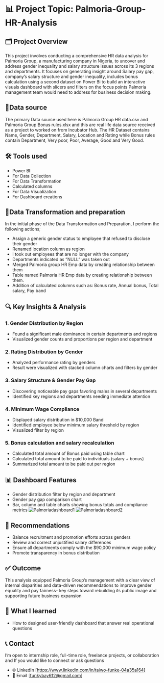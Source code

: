 #  📊 Project Topic: Palmoria-Group-HR-Analysis
 ## 🗂 Project Overview
This project involves conducting a comprehensive HR data analysis for Palmoria Group, a manufacturing company in Nigeria, to uncover and address gender inequality and salary structure issues across its 3 regions and departments. It focuses on generating insight around Salary pay gap, company’s salary structure and gender inequality, includes bonus calculation using a second dataset on Power Bi to build an interactive visuals dashboard  with slicers and filters on the focus points Palmoria management team would need to address for business decision making.

## 📎Data source
The primary Data source used here is Palmoria Group HR data.csv and Palmoria Group Bonus rules.xlsx and this are real life data source received as a project to worked on from Incubator Hub. The HR Dataset contains Name, Gender, Department, Salary, Location and Rating while Bonus rules contain Department, Very poor, Poor, Average, Good and Very Good.

## 🛠 Tools used
-	Power BI
  - For Data Collection
  - For Data Transformation
  -	Calculated columns
  - For Data Visualization
  -	For Dashboard creations

## 🎯Data Transformation and preparation
In the initial phase of the Data Transformation and Preparation, I perform the following actions;
-	Assign a generic gender status to employee that refused to disclose their gender
-	Renamed location column as region
-	I took out employees that are no longer with the company
-	Departments indicated as “NULL” was taken out
-	Merged Palmoria group HR Emp data by creating relationship between them
-	Table named Palmoria HR Emp data by creating relationship between them.
-	Addition of calculated columns such as: Bonus rate, Annual bonus, Total salary, Pay band

## 🔍 Key Insights & Analysis
### 1.	Gender Distribution by Region
   - Found a significant male dominance in certain departments and regions
   - Visualized gender counts and proportions per region and department
      
### 2.	Rating Distribution by Gender
  -	Analyzed performance rating by genders
  -	Result were visualized with stacked column charts and filters by gender
    
### 3.	Salary Structure & Gender Pay Gap
  -	Discovering noticeable pay gaps favoring males in several departments
  -	Identified key regions and departments needing immediate attention
    
### 4.	Minimum Wage Compliance
  -	Displayed salary distribution in $10,000 Band
  -	Identified employee below minimum salary threshold by region
  -	Visualized filter by region
     
### 5.	Bonus calculation and salary recalculation
  -	Calculated total amount of Bonus paid using table chart
  -	Calculated total amount to be paid to individuals (salary + bonus)
  -	Summarized total amount to be paid out per region
    
## 📊 Dashboard Features
-	Gender distribution filter by region and department
-	Gender pay gap comparison chart
-	Bar, column and table charts showing bonus totals and compliance metrics
![Palmoriadashboard1](https://github.com/user-attachments/assets/1cd6b849-ef68-448d-9f58-2fc841fbf526) ![Palmoriadashboard2](https://github.com/user-attachments/assets/3987858b-7c12-4096-9d51-421b655a2e6c)

## 🧠 Recommendations
-	Balance recruitment and promotion efforts across genders
-	Review and correct unjustified salary differences
-	Ensure all departments comply with the $90,000 minimum wage policy
-	Promote transparency in bonus distribution

## ✅ Outcome
This analysis equipped Palmoria Group’s management with a clear view of internal disparities and data-driven recommendations to improve gender equality and pay fairness- key steps toward rebuilding its public image and supporting future business expansion

## 📝 What I learned
-	How to designed user-friendly dashboard that answer real operational questions

## 📞 Contact
I’m open to internship role, full-time role, freelance projects, or collaboration and If you would like to connect or ask questions
-	🌐 LinkedIn [https://www.linkedin.com/in/taiwo-funke-04a35a164]
-	📧 Email [funkybay612@gmail.com]
